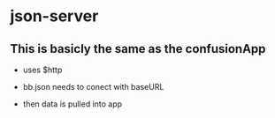 # json-server
## This is basicly the same as the confusionApp
- uses $http

- bb.json needs to conect with baseURL
- then data is pulled into app
